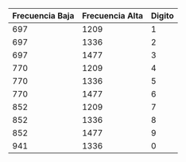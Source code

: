 | Frecuencia Baja | Frecuencia Alta | Digito |
| --------------- | --------------- | ------ |
| 697             | 1209            | 1      |
| 697             | 1336            | 2      |
| 697             | 1477            | 3      |
| 770             | 1209            | 4      |
| 770             | 1336            | 5      |
| 770             | 1477            | 6      |
| 852             | 1209            | 7      |
| 852             | 1336            | 8      |
| 852             | 1477            | 9      |
| 941             | 1336            | 0      |
